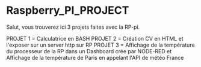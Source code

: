 # Raspberry_PI_PROJECT

Salut, vous trouverez ici 3 projets faites avec la RP-pi.

PROJET 1 = Calculatrice en BASH 
PROJET 2 = Création CV en HTML et l'exposer sur un server http sur RP 
PROJET 3 = Affichage de la température du processeur de la RP dans un Dashboard crée par NODE-RED et Affichage de la température de Paris en appelant l'API de météo France
